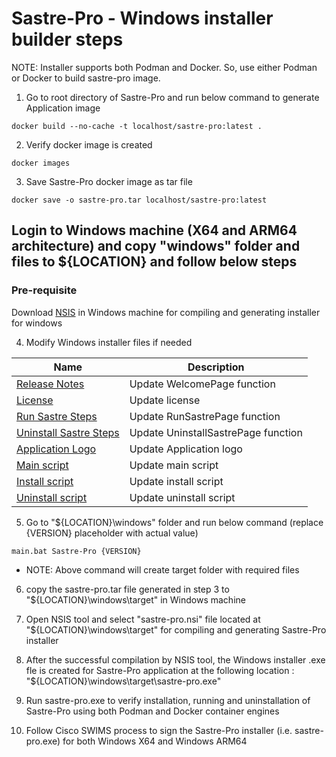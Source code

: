 # Sastre-Pro - Windows installer builder steps

NOTE: Installer supports both Podman and Docker. So, use either Podman or Docker to build sastre-pro image.</br>

1. Go to root directory of Sastre-Pro and run below command to generate Application image
```
docker build --no-cache -t localhost/sastre-pro:latest .
```
2. Verify docker image is created
```
docker images
```
3. Save Sastre-Pro docker image as tar file
```
docker save -o sastre-pro.tar localhost/sastre-pro:latest
```

## Login to Windows machine (X64 and ARM64 architecture)  and copy "windows" folder and files to ${LOCATION} and follow below steps

### Pre-requisite
Download [NSIS](https://nsis.sourceforge.io/Download) in Windows machine for compiling and generating installer for windows


4. Modify Windows installer files if needed

Name | Description
--- | ---
[Release Notes](sastre-pro.nsi)|Update WelcomePage function
[License](LICENSE.txt)|Update license
[Run Sastre Steps](sastre-pro.nsi)|Update RunSastrePage function
[Uninstall Sastre Steps](sastre-pro.nsi)|Update UninstallSastrePage function
[Application Logo](sastre-pro.ico)|Update Application logo
[Main script](main.bat)|Update main script
[Install script](install.bat)|Update install script
[Uninstall script](uninstall.bat)|Update uninstall script


5. Go to "${LOCATION}\windows" folder and run below command (replace {VERSION} placeholder with actual value)
```
main.bat Sastre-Pro {VERSION}
```

- NOTE: Above command will create target folder with required files 

6. copy the sastre-pro.tar file generated in step 3 to "${LOCATION}\windows\target\" in Windows machine

7. Open NSIS tool and select "sastre-pro.nsi" file located at "${LOCATION}\windows\target\" for compiling and generating Sastre-Pro installer

8. After the successful compilation by NSIS tool, the Windows installer .exe fle is created for Sastre-Pro application at the following location : "${LOCATION}\windows\target\sastre-pro.exe"

9. Run sastre-pro.exe to verify installation, running and uninstallation of Sastre-Pro using both Podman and Docker container engines

10. Follow Cisco SWIMS process to sign the Sastre-Pro installer (i.e. sastre-pro.exe) for both Windows X64 and Windows ARM64